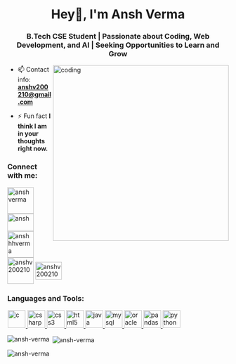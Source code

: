 <h1 align="center">Hey👋, I'm Ansh Verma</h1>
<h3 align="center">B.Tech CSE Student | Passionate about Coding, Web Development, and AI | Seeking Opportunities to Learn and Grow</h3>

 <img align="right" src="https://media.post.rvohealth.io/wp-content/uploads/sites/4/2022/05/PC-352806-My_Life_with_OCD-How_OCD_Blocks_Productivity_and_What_to_Do-Gif-1296x728-Header-v2.gif" alt="coding"  width="400"> 


- 📫 Contact info: **anshv200210@gmail.com**

- ⚡ Fun fact **I think I am in your thoughts right now.**

<h3 align="left">Connect with me:</h3>
<p align="left">
<a href="https://linkedin.com/in/anshverma/" target="blank"><img align="center" src="https://static.vecteezy.com/system/resources/previews/018/930/587/original/linkedin-logo-linkedin-icon-transparent-free-png.png" alt="ansh verma" height="60" width="60" /></a>
<a href="https://kaggle.com/ansh" target="blank"><img align="center" src="https://upload.wikimedia.org/wikipedia/commons/7/7c/Kaggle_logo.png" alt="ansh" height="40" width="60" /></a>
<a href="https://instagram.com/anshhhverma" target="blank"><img align="center" src="https://img.freepik.com/premium-vector/modern-badge-logo-instagram-icon_578229-124.jpg" alt="anshhhverma" height="60" width="60" /></a>
<a href="https://www.leetcode.com/anshv200210" target="blank"><img align="center" src="https://cdn.iconscout.com/icon/free/png-256/free-leetcode-3521542-2944960.png" alt="anshv200210" height="60" width="60" /></a>
<a href="https://auth.geeksforgeeks.org/user/anshv200210" target="blank"><img align="center" src="https://upload.wikimedia.org/wikipedia/commons/thumb/4/43/GeeksforGeeks.svg/2560px-GeeksforGeeks.svg.png" alt="anshv200210" height="40" width="60" /></a>
</p>

<h3 align="left">Languages and Tools:</h3>
<p align="left"> <a href="https://www.cprogramming.com/" target="_blank" rel="noreferrer"> <img src="https://toppng.com/uploads/preview/c-programming-icon-c-programming-language-logo-11562945679duaxtn3yq0.png" style="margin: 1px 1px 1px 1px;"alt="c" width="40" height="40"/> </a> <a href="https://www.w3schools.com/cs/" target="_blank" rel="noreferrer"> <img src="https://uxwing.com/wp-content/themes/uxwing/download/brands-and-social-media/c-sharp-programming-language-icon.png" alt="csharp" width="40" height="40"/> </a> <a href="https://www.w3schools.com/css/" target="_blank" rel="noreferrer"> <img src="https://1000logos.net/wp-content/uploads/2020/09/CSS-Logo.jpg" alt="css3" width="40" height="40"/> </a> <a href="https://www.w3.org/html/" target="_blank" rel="noreferrer"> <img src="https://yugasa.com/wp-content/uploads/2021/10/HTML.png" alt="html5" width="40" height="40"/> </a> <a href="https://www.java.com" target="_blank" rel="noreferrer"> <img src="https://static.javatpoint.com/core/images/java-logo1.png" alt="java" width="40" height="40"/> </a> 
  <a href="https://www.mysql.com/" target="_blank" rel="noreferrer"> <img src="https://1000logos.net/wp-content/uploads/2020/08/MySQL-Logo.png" alt="mysql" width="40" height="40"/> </a> <a href="https://www.oracle.com/" target="_blank" rel="noreferrer"> <img src="https://upload.wikimedia.org/wikipedia/commons/thumb/c/c3/Oracle_Logo.svg/1280px-Oracle_Logo.svg.png" alt="oracle" width="40" height="40"/> </a> <a href="https://pandas.pydata.org/" target="_blank" rel="noreferrer"> <img src="https://upload.wikimedia.org/wikipedia/commons/thumb/e/ed/Pandas_logo.svg/1280px-Pandas_logo.svg.png" alt="pandas" width="40" height="40"/> </a> <a href="https://www.python.org" target="_blank" rel="noreferrer"> <img src="https://upload.wikimedia.org/wikipedia/commons/thumb/c/c3/Python-logo-notext.svg/1869px-Python-logo-notext.svg.png" alt="python" width="40" height="40"/> </a> </p>

<p><img align="left" src="https://github-readme-stats.vercel.app/api/top-langs?username=ansh-verma&show_icons=true&locale=en&layout=compact" alt="ansh-verma" /></p>

<p>&nbsp;<img align="center" src="https://github-readme-stats.vercel.app/api?username=ansh-verma&show_icons=true&locale=en" alt="ansh-verma" /></p>

<p><img align="center" src="https://github-readme-streak-stats.herokuapp.com/?user=ansh-verma&" alt="ansh-verma" /></p>
